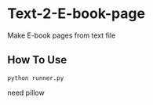 # Text-2-E-book-page
Make E-book pages from text file

## How To Use
```
python runner.py
```

need pillow
